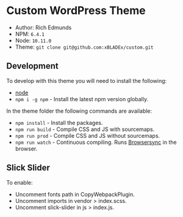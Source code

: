 # Custom WordPress Theme

- Author: Rich Edmunds
- NPM: `6.4.1`
- Node: `10.11.0`
- Theme: `git clone git@github.com:xBLADEx/custom.git`

## Development
To develop with this theme you will need to install the following:

- [node](https://nodejs.org/download/release/v10.11.0/)
- `npm i -g npm` - Install the latest npm version globally.

In the theme folder the following commands are available:

- `npm install` - Install the packages.
- `npm run build` - Compile CSS and JS with sourcemaps.
- `npm run prod` - Compile CSS and JS without sourcemaps.
- `npm run watch` - Continuous compiling. Runs [Browsersync](https://www.browsersync.io/docs) in the browser.

## Slick Slider
To enable:
- Uncomment fonts path in CopyWebpackPlugin.
- Uncomment imports in vendor > index.scss.
- Uncomment slick-slider in js > index.js.
